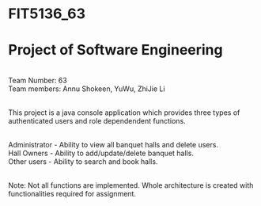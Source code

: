 # FIT5136_63
# Project of Software Engineering
<br/>Team Number: 63
<br/>Team members: Annu Shokeen, YuWu, ZhiJie Li

<br/>This project is a java console application which provides three types of authenticated users and role dependendent functions.

<br/>Administrator - Ability to view all banquet halls and delete users.
<br/>Hall Owners - Ability to add/update/delete banquet halls.
<br/>Other users - Ability to search and book halls.

<br/>Note: Not all functions are implemented. Whole architecture is created with functionalities required for assignment.
